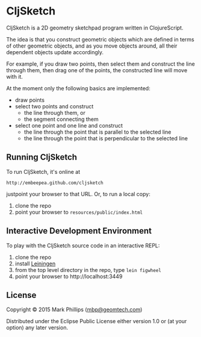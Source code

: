 # CljSketch

CljSketch is a 2D geometry sketchpad program written in ClojureScript.

The idea is that you construct geometric objects which are defined in
terms of other geometric objects, and as you move objects around, all their
dependent objects update accordingly.

For example, if you draw two points, then select them and construct the
line through them, then drag one of the points, the constructed line will move
with it.

At the moment only the following basics are implemented:

  * draw points
  * select two points and construct
    * the line through them, or
    * the segment connecting them
  * select one point and one line and construct
    * the line through the point that is parallel to the selected line
    * the line through the point that is perpendicular to the selected line

## Running CljSketch

To run CljSketch, it's online at

    http://embeepea.github.com/cljsketch
  
justpoint your browser to that URL.  Or, to run a local copy:

  1. clone the repo
  2. point your browser to `resources/public/index.html`
  
## Interactive Development Environment

To play with the CljSketch source code in an interactive REPL:

  1. clone the repo
  2. install [Leiningen](http://leiningen.org)
  3. from the top level directory in the repo, type `lein figwheel`
  4. point your browser to http://localhost:3449

## License

Copyright © 2015 Mark Phillips (mbp@geomtech.com)

Distributed under the Eclipse Public License either version 1.0 or (at your option) any later version.

